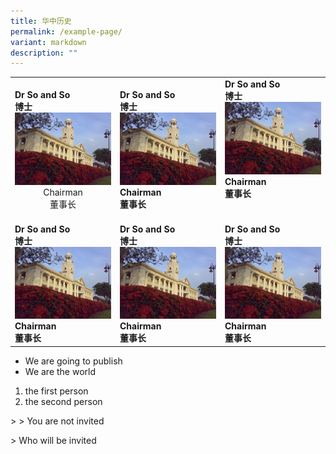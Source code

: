 ```yaml
---
title: 华中历史
permalink: /example-page/
variant: markdown
description: ""
---
```

| |  |  | 
| -------- | -------- | -------- |
|**Dr So and So**<br>**博士**<br>![](/images/Clock_Tower_Original.JPG)<center>Chairman<br>董事长<br></center> |**Dr So and So**<br>**博士**<br>![](/images/Clock_Tower_Original.JPG)**Chairman** <br> **董事长** <br>     |**Dr So and So**<br>**博士**<br>![](/images/Clock_Tower_Original.JPG)**Chairman** <br> **董事长** <br><br><br>
 |**Dr So and So**<br>**博士**<br>![](/images/Clock_Tower_Original.JPG)**Chairman** <br> **董事长** <br> |**Dr So and So**<br>**博士**<br>![](/images/Clock_Tower_Original.JPG)**Chairman** <br> **董事长** <br>     |**Dr So and So**<br>**博士**<br>![](/images/Clock_Tower_Original.JPG)**Chairman** <br> **董事长** <br>    |

* We are going to publish
* We are the world

1. the first person
2. the second person

&gt; &gt; You are not invited <br>

&gt; Who will be invited